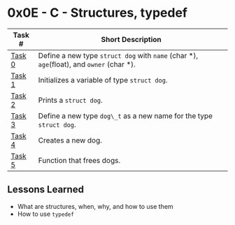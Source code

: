  # 0x0E - C - Structures, typedef
Task # | Short Description
-------|------------
[Task 0](dog.h) | Define a new type `struct dog` with `name` (char \*), `age`(float), and `owner` (char \*).
[Task 1](1-init_dog.c) | Initializes a variable of type `struct dog`.
[Task 2](2-print_dog.c) | Prints a `struct dog`.
[Task 3](dog.h) | Define a new type `dog\_t` as a new name for the type `struct dog`.
[Task 4](4-new_dog.c) | Creates a new dog.
[Task 5](5-free_dog.c) | Function that frees dogs.

 ## Lessons Learned
* What are structures, when, why, and how to use them
* How to use `typedef`
